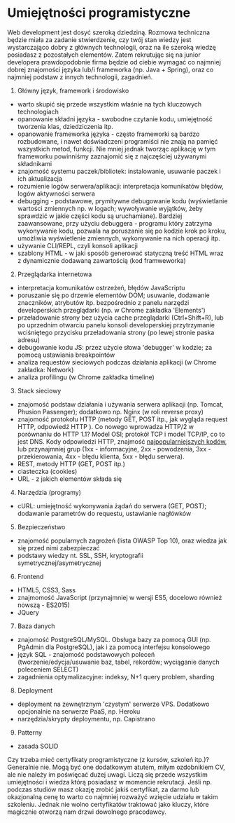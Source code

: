 # Umiejętności programistyczne

Web development jest dosyć szeroką dziedziną. Rozmowa techniczna będzie miała za zadanie stwierdzenie, czy twój stan wiedzy jest wystarczająco dobry z głównych technologii, oraz na ile szeroką wiedzę posiadasz z pozostałych elementów. Zatem rekrutując się na junior developera prawdopodobnie firma będzie od ciebie wymagać co najmniej dobrej znajomości języka lub/i frameworka (np. Java + Spring), oraz co najmniej podstaw z innych technologii, zagadnień.

1. Główny język, framework i środowisko
  - warto skupić się przede wszystkim właśnie na tych kluczowych technologiach
  - opanowanie składni języka - swobodne czytanie kodu, umiejętność tworzenia klas, dziedziczenia itp.
  - opanowanie frameworka języka - często frameworki są bardzo rozbudowane, i nawet doświadczeni programiści nie znają na pamięć wszystkich metod, funkcji. Nie mniej jednak tworząc aplikację w tym frameworku powinniśmy zaznajomić się z najczęściej używanymi składnikami
  - znajomość systemu paczek/bibliotek: instalowanie, usuwanie paczek i ich aktualizacja
  - rozumienie logów serwera/aplikacji: interpretacja komunikatów błędów, logów aktywności serwera
  - debugging - podstawowe, prymitywne debugowanie kodu (wyświetlanie wartości zmiennych np. w logach; wywoływanie wyjątków, żeby sprawdzić w jakie części kodu są uruchamiane). Bardziej zaawansowane, przy użyciu debuggera - programu który zatrzyma wykonywanie kodu, pozwala na poruszanie się po kodzie krok po kroku, umożliwia wyświetlenie zmiennych, wykonywanie na nich operacji itp.
  - używanie CLI/REPL, czyli konsoli aplikacji
  - szablony HTML - w jaki sposób generować statyczną treść HTML wraz z dynamicznie dodawaną zawartością (kod framweworka)

2. Przeglądarka internetowa
  - interpretacja komunikatów ostrzeżeń, błędów JavaScriptu
  - poruszanie się po drzewie elementów DOM; usuwanie, dodawanie znaczników, atrybutów itp. bezpośrednio z panelu narzędzi developerskich przeglądarki (np. w Chrome zakładka 'Elements')
  - przeładowanie strony bez użycia cache przeglądarki (Ctrl+Shift+R), lub po uprzednim otwarciu panelu konsoli developerskiej przytrzymanie wciśniętego przycisku przeładowania strony (po lewej stronie paska adresu)
  - debugowanie kodu JS: przez użycie słowa 'debugger' w kodzie; za pomocą ustawiania breakpointów
  - analiza requestów sieciowych podczas działania aplikacji (w Chrome zakładka: Network)
  - analiza profilingu (w Chrome zakładka timeline)

3. Stack sieciowy
  - znajomość podstaw działania i używania serwera aplikacji (np. Tomcat, Phusion Passenger); dodatkowo np. Nginx (w roli reverse proxy)
  - znajomość protokołu HTTP (metody GET, POST itp., jak wygląda request HTTP, odpowiedź HTTP ). Co nowego wprowadza HTTP/2 w porównaniu do HTTP 1.1? Model OSI; protokół TCP i model TCP/IP, co to jest DNS. Kody odpowiedzi HTTP, znajmość [najpopularniejszych kodów](https://www.smartlabsoftware.com/ref/http-status-codes.htm), lub przynajmniej grup (1xx - informacyjne, 2xx - powodzenia, 3xx - przekierowania, 4xx - błędu klienta, 5xx - błędu serwera).
  - REST, metody HTTP (GET, POST itp.)
  - ciasteczka (cookies)
  - URL - z jakich elementów składa się

4. Narzędzia (programy)
  - cURL: umiejętność wykonywania żądań do serwera (GET, POST); dodawanie parametrów do requestu, ustawianie nagłówków

5. Bezpieczeństwo
  - znajomość popularnych zagrożeń (lista OWASP Top 10), oraz wiedza jak się przed nimi zabezpieczać
  - podstawy wiedzy nt. SSL, SSH, kryptografii symetrycznej/asymetrycznej

6. Frontend
  - HTML5, CSS3, Sass
  - znajmomość JavaScript (przynajmniej w wersji ES5, docelowo również nowszą - ES2015)
  - JQuery

7. Baza danych
  - znajomość PostgreSQL/MySQL. Obsługa bazy za pomocą GUI (np. PgAdmin dla PostgreSQL), jak i za pomocą interfejsu konsolowego
  - język SQL - znajomość podstawowych poleceń (tworzenie/edycja/usuwanie baz, tabel, rekordów; wyciąganie danych poleceniem SELECT)
  - zagadnienia optymalizacyjne: indeksy, N+1 query problem, sharding

8. Deployment
  - deployment na zewnętrznym 'czystym' serwerze VPS. Dodatkowo opcjonalnie na serwerze PaaS, np. Heroku
  - narzędzia/skrypty deploymentu, np. Capistrano

9. Patterny
  - zasada SOLID

Czy trzeba mieć certyfikaty programistyczne (z kursów, szkoleń itp.)? Generalnie nie. Mogą być one dodatkowym atutem, miłym ozdobnikiem CV, ale nie należy im poświęcać dużej uwagi. Liczą się przede wszystkim umiejętności i wiedza którą posiadasz w momencie rekrutacji. Jeśli np. podczas studiów masz okazję zrobić jakiś certyfikat, za darmo lub okazjonalną cenę to warto co najmniej rozważyć wzięcie udziału w takim szkoleniu. Jednak nie wolno certyfikatów traktować jako kluczy, które magicznie otworzą nam drzwi dowolnego pracodawcy.
